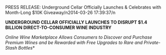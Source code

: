 PRESS RELEASE: Underground Cellar Officially Launches & Celebrates with Month-Long $10K Giveaway/n2014-03-26 17:39:37/n<div>**UNDERGROUND CELLAR OFFICIALLY LAUNCHES TO DISRUPT $1.4 BILLION DIRECT-TO-CONSUMER WINE INDUSTRY**

*Online Wine Marketplace Allows Consumers to Discover and Purchase Premium Wines and be Rewarded with Free Upgrades to Rare and Private-Stash Bottles**